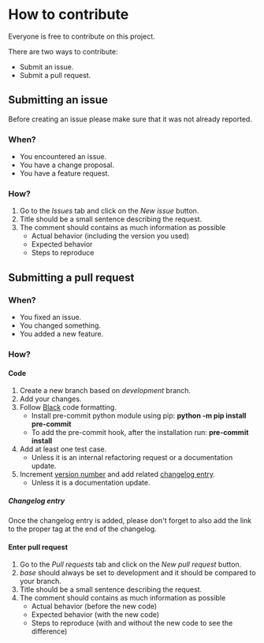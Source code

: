 # How to contribute

Everyone is free to contribute on this project.

There are two ways to contribute:

- Submit an issue.
- Submit a pull request.

## Submitting an issue

Before creating an issue please make sure that it was not already reported.

### When?

- You encountered an issue.
- You have a change proposal.
- You have a feature request.

### How?

1) Go to the *Issues* tab and click on the *New issue* button.
2) Title should be a small sentence describing the request.
3) The comment should contains as much information as possible
    * Actual behavior (including the version you used)
    * Expected behavior
    * Steps to reproduce

## Submitting a pull request

### When?

- You fixed an issue.
- You changed something.
- You added a new feature.

### How?

#### Code

1) Create a new branch based on *development* branch.
2) Add your changes.
3) Follow [Black](https://black.readthedocs.io/en/stable/) code formatting.
    * Install pre-commit python module using pip: **python -m pip install pre-commit**
    * To add the pre-commit hook, after the installation run: **pre-commit install**
4) Add at least one test case.
    * Unless it is an internal refactoring request or a documentation update.
5) Increment [version number](https://semver.org) and add related [changelog entry](https://keepachangelog.com/en/1.0.0/).
    * Unless it is a documentation update.

##### Changelog entry

Once the changelog entry is added, please don't forget to also add the link to the proper tag at the end of the changelog.

#### Enter pull request

1) Go to the *Pull requests* tab and click on the *New pull request* button.
2) *base* should always be set to development and it should be compared to your branch.
3) Title should be a small sentence describing the request.
3) The comment should contains as much information as possible
    * Actual behavior (before the new code)
    * Expected behavior (with the new code)
    * Steps to reproduce (with and without the new code to see the difference)
